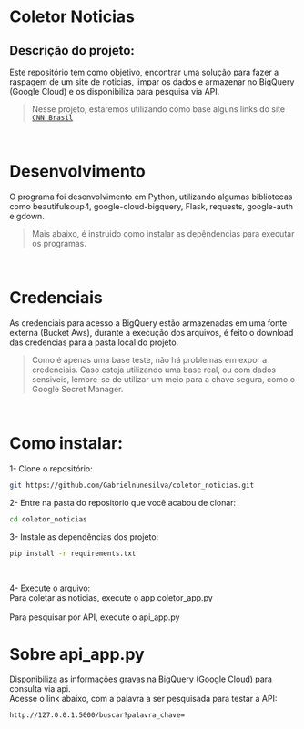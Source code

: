 # Coletor Noticias

## Descrição do projeto:

Este repositório tem como objetivo, encontrar uma solução para fazer a raspagem de um site de noticias, limpar os dados e armazenar no BigQuery (Google Cloud) e os disponibiliza para pesquisa via API.
>Nesse projeto, estaremos utilizando como base alguns links do site [`CNN Brasil`](https://www.cnnbrasil.com.br)


<br />

# Desenvolvimento

O programa foi desenvolvimento em Python, utilizando algumas bibliotecas como beautifulsoup4, google-cloud-bigquery, Flask, requests, google-auth e gdown.
>Mais abaixo, é instruido como instalar as depêndencias para executar os programas. 

<br />

# Credenciais

As credenciais para acesso a BigQuery estão armazenadas em uma fonte externa (Bucket Aws), durante a execução dos arquivos, é feito o download das credencias para a pasta local do projeto. 
>Como é apenas uma base teste, não há problemas em expor a credenciais. Caso esteja utilizando uma base real, ou com dados sensiveis, lembre-se de utilizar um meio para a chave segura, como o Google Secret Manager.

<br />

# Como instalar:
1- Clone o repositório:
```sh
git https://github.com/Gabrielnunesilva/coletor_noticias.git
```

2- Entre na pasta do repositório que você acabou de clonar:
```sh
cd coletor_noticias
```

3- Instale as dependências dos projeto:
```sh
pip install -r requirements.txt
```
<br />

4- Execute o arquivo:
<br />
Para coletar as noticias, execute o app coletor_app.py  
<br />
Para pesquisar por API,  execute o api_app.py
<br />

# Sobre api_app.py
Disponibiliza as informações gravas na BigQuery (Google Cloud)  para consulta via api.
<br />
Acesse o link abaixo, com a palavra a ser pesquisada para testar a API:
```sh
http://127.0.0.1:5000/buscar?palavra_chave=
```



